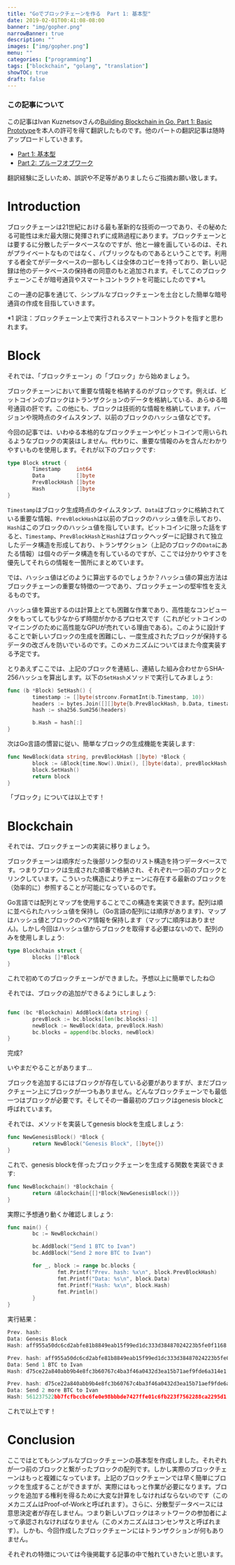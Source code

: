 ```yaml
---
title: "Goでブロックチェーンを作る  Part 1: 基本型"
date: 2019-02-01T00:41:08-08:00
banner: "img/gopher.png"
narrowBanner: true
description: ""
images: ["img/gopher.png"]
menu: ""
categories: ["programming"]
tags: ["blockchain", "golang", "translation"]
showTOC: true
draft: false
---
```


### この記事について

この記事はIvan Kuznetsovさんの[Building Blockchain in Go. Part 1: Basic Prototype](https://jeiwan.cc/posts/building-blockchain-in-go-part-1/)を本人の許可を得て翻訳したものです。他のパートの翻訳記事は随時アップロードしていきます。

<!--more-->

- [Part 1: 基本型](https://seita.icu/2019/02/01/go%E3%81%A7%E3%83%96%E3%83%AD%E3%83%83%E3%82%AF%E3%83%81%E3%82%A7%E3%83%BC%E3%83%B3%E3%82%92%E4%BD%9C%E3%82%8B-part-1-%E5%9F%BA%E6%9C%AC%E5%9E%8B/)
- [Part 2: プルーフオブワーク](https://seita.icu/2019/02/02/go%E3%81%A7%E3%83%96%E3%83%AD%E3%83%83%E3%82%AF%E3%83%81%E3%82%A7%E3%83%BC%E3%83%B3%E3%82%92%E4%BD%9C%E3%82%8B-part-2-%E3%83%97%E3%83%AB%E3%83%BC%E3%83%95%E3%82%AA%E3%83%96%E3%83%AF%E3%83%BC%E3%82%AF/)

翻訳経験に乏しいため、誤訳や不足等がありましたらご指摘お願い致します。

<div id="toc-position"></div>

# Introduction

ブロックチェーンは21世紀における最も革新的な技術の一つであり、その秘めたる可能性は未だ最大限に発揮されずに成熟過程にあります。ブロックチェーンとは要するに分散したデータベースなのですが、他と一線を画しているのは、それがプライベートなものではなく、パブリックなものであるということです。利用する者全てがデータベースの一部もしくは全体のコピーを持っており、新しい記録は他のデータベースの保持者の同意のもと追加されます。そしてこのブロックチェーンこそが暗号通貨やスマートコントラクトを可能にしたのです*1。

この一連の記事を通じて、シンプルなブロックチェーンを土台とした簡単な暗号通貨の作成を目指していきます。

*1 訳注：ブロックチェーン上で実行されるスマートコントラクトを指すと思われます。

# Block

それでは、「ブロックチェーン」の「ブロック」から始めましょう。

ブロックチェーンにおいて重要な情報を格納するのがブロックです。例えば、ビットコインのブロックはトランザクションのデータを格納している、あらゆる暗号通貨の肝です。この他にも、ブロックは技術的な情報を格納しています。バージョンや現時点のタイムスタンプ、以前のブロックのハッシュ値などです。

今回の記事では、いわゆる本格的なブロックチェーンやビットコインで用いられるようなブロックの実装はしません。代わりに、重要な情報のみを含んだわかりやすいものを使用します。それが以下のブロックです:

```Go
type Block struct {
        Timestamp     int64
        Data          []byte
        PrevBlockHash []byte
        Hash          []byte
}
```

`Timestamp`はブロック生成時点のタイムスタンプ、`Data`はブロックに格納されている重要な情報、`PrevBlockHash`は以前のブロックのハッシュ値を示しており、`Hash`はこのブロックのハッシュ値を指しています。ビットコインに限った話をすると、`Timestamp`、`PrevBlockHash`と`Hash`はブロックヘッダーに記録されて独立したデータ構造を形成しており、トランザクション（上記のブロックの`Data`にあたる情報）は個々のデータ構造を有しているのですが、ここでは分かりやすさを優先してそれらの情報を一箇所にまとめています。

では、ハッシュ値はどのように算出するのでしょうか？ハッシュ値の算出方法はブロックチェーンの重要な特徴の一つであり、ブロックチェーンの堅牢性を支えるものです。

ハッシュ値を算出するのは計算上とても困難な作業であり、高性能なコンピュータをもってしても少なからず時間がかかるプロセスです（これがビットコインのマイニングのために高性能なGPUが売れている理由である）。このように設計することで新しいブロックの生成を困難にし、一度生成されたブロックが保持するデータの改ざんを防いでいるのです。このメカニズムについてはまた今度実装する予定です。

とりあえずここでは、上記のブロックを連結し、連結した組み合わせからSHA-256ハッシュを算出します。以下の`SetHash`メソッドで実行してみましょう:

```Go
func (b *Block) SetHash() {
        timestamp := []byte(strconv.FormatInt(b.Timestamp, 10))
        headers := bytes.Join([][]byte{b.PrevBlockHash, b.Data, timestamp}, []byte{})
        hash := sha256.Sum256(headers)

        b.Hash = hash[:]
}
```

次はGo言語の慣習に従い、簡単なブロックの生成機能を実装します:

```Go
func NewBlock(data string, prevBlockHash []byte) *Block {
        block := &Block{time.Now().Unix(), []byte(data), prevBlockHash, []byte{}}
        block.SetHash()
        return block
}
```

「ブロック」については以上です！

# Blockchain

それでは、ブロックチェーンの実装に移りましょう。

ブロックチェーンは順序だった後部リンク型のリスト構造を持つデータベースです。つまりブロックは生成された順番で格納され、それぞれ一つ前のブロックとリンクしています。こういった構造によりチェーンに存在する最新のブロックを（効率的に）参照することが可能になっているのです。

Go言語では配列とマップを使用することでこの構造を実装できます。配列は順に並べられたハッシュ値を保持し（Go言語の配列には順序があります)、マップはハッシュ値とブロックのペア情報を保持します（マップに順序はありません)。しかし今回はハッシュ値からブロックを取得する必要はないので、配列のみを使用しましょう:

```Go
type Blockchain struct {
        blocks []*Block
}
```

これで初めてのブロックチェーンができました。予想以上に簡単でしたね😉

それでは、ブロックの追加ができるようにしましょう:

```Go

func (bc *Blockchain) AddBlock(data string) {
        prevBlock := bc.blocks[len(bc.blocks)-1]
        newBlock := NewBlock(data, prevBlock.Hash)
        bc.blocks = append(bc.blocks, newBlock)
}
```

完成?

いやまだやることがあります...

ブロックを追加するにはブロックが存在している必要がありますが、まだブロックチェーン上にブロックが一つもありません。どんなブロックチェーンでも最低一つはブロックが必要です。そしてその一番最初のブロックはgenesis blockと呼ばれています。

それでは、メソッドを実装してgenesis blockを生成しましょう:

```Go
func NewGenesisBlock() *Block {
        return NewBlock("Genesis Block", []byte{})
}
```

これで、genesis blockを伴ったブロックチェーンを生成する関数を実装できます:

```Go
func NewBlockchain() *Blockchain {
        return &Blockchain{[]*Block{NewGenesisBlock()}}
}
```

実際に予想通り動くか確認しましょう:

```Go
func main() {
        bc := NewBlockchain()

        bc.AddBlock("Send 1 BTC to Ivan")
        bc.AddBlock("Send 2 more BTC to Ivan")

        for _, block := range bc.blocks {
                fmt.Printf("Prev. hash: %x\n", block.PrevBlockHash)
                fmt.Printf("Data: %s\n", block.Data)
                fmt.Printf("Hash: %x\n", block.Hash)
                fmt.Println()
        }
}
```

実行結果：

```Go
Prev. hash:
Data: Genesis Block
Hash: aff955a50dc6cd2abfe81b8849eab15f99ed1dc333d38487024223b5fe0f1168

Prev. hash: aff955a50dc6cd2abfe81b8849eab15f99ed1dc333d38487024223b5fe0f1168
Data: Send 1 BTC to Ivan
Hash: d75ce22a840abb9b4e8fc3b60767c4ba3f46a0432d3ea15b71aef9fde6a314e1

Prev. hash: d75ce22a840abb9b4e8fc3b60767c4ba3f46a0432d3ea15b71aef9fde6a314e1
Data: Send 2 more BTC to Ivan
Hash: 561237522bb7fcfbccbc6fe0e98bbbde7427ffe01c6fb223f7562288ca2295d1
```

これで以上です！

# Conclusion

ここではとてもシンプルなブロックチェーンの基本型を作成しました。それぞれが一つ前のブロックと繋がったブロックの配列です。しかし実際のブロックチェーンはもっと複雑になっています。上記のブロックチェーンでは早く簡単にブロックを生成することができますが、実際にはもっと作業が必要になります。ブロックを追加する権利を得るために大変な計算をしなければならないのです（このメカニズムはProof-of-Workと呼ばれます）。さらに、分散型データベースには意思決定者が存在しません。つまり新しいブロックはネットワークの参加者によって承認されなければなりません（このメカニズムはコンセンサスと呼ばれます）。しかも、今回作成したブロックチェーンにはトランザクションが何もありません。

それぞれの特徴については今後掲載する記事の中で触れていきたいと思います。



